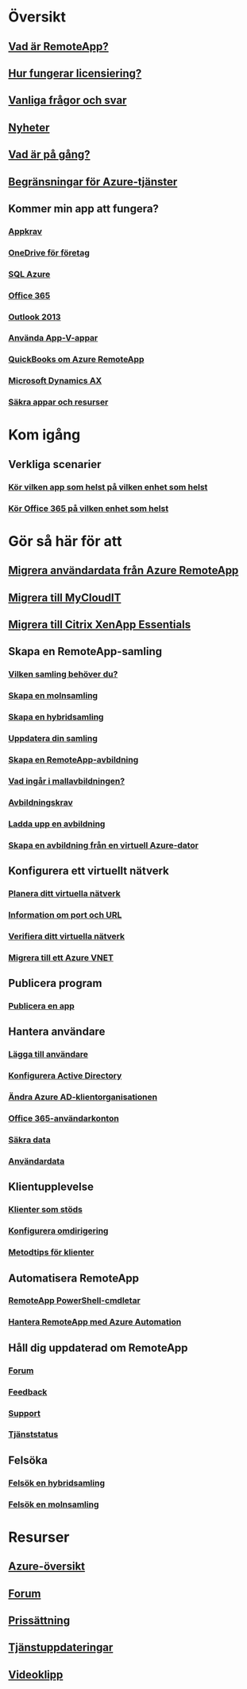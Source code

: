 # Översikt
## [Vad är RemoteApp?](remoteapp-whatis.md)
## [Hur fungerar licensiering?](remoteapp-licensing.md)
## [Vanliga frågor och svar](remoteapp-faq.md)
## [Nyheter](remoteapp-whatsnew.md)
## [Vad är på gång?](remoteapp-roadmap.md)
## [Begränsningar för Azure-tjänster](../azure-subscription-service-limits.md)
## Kommer min app att fungera?
### [Appkrav](remoteapp-appreqs.md)
### [OneDrive för företag](remoteapp-onedrive.md)
### [SQL Azure](remoteapp-sql.md)
### [Office 365](remoteapp-o365.md)
### [Outlook 2013](remoteapp-outlook.md)
### [Använda App-V-appar](remoteapp-appv.md)
### [QuickBooks om Azure RemoteApp](remoteapp-quickbooks.md)
### [Microsoft Dynamics AX](https://mbs.microsoft.com/customersource/global/ax/learning/documentation/msdax2012r3azremappprg)
### [Säkra appar och resurser](remoteapp-secure.md)


# Kom igång
## Verkliga scenarier
### [Kör vilken app som helst på vilken enhet som helst](remoteapp-anyapp.md)
### [Kör Office 365 på vilken enhet som helst](remoteapp-tutorial-o365anywhere.md)

# Gör så här för att

## [Migrera användardata från Azure RemoteApp](remoteapp-migrate.md)
## [Migrera till MyCloudIT](remoteapp-migrate-mycloudit.md)
## [Migrera till Citrix XenApp Essentials](remoteapp-migrate-citrix.md)
## Skapa en RemoteApp-samling
### [Vilken samling behöver du?](remoteapp-collections.md)
### [Skapa en molnsamling](remoteapp-create-cloud-deployment.md)
### [Skapa en hybridsamling](remoteapp-create-hybrid-deployment.md)
### [Uppdatera din samling](remoteapp-update.md)
### [Skapa en RemoteApp-avbildning](remoteapp-imageoptions.md)
### [Vad ingår i mallavbildningen?](remoteapp-images.md)
### [Avbildningskrav](remoteapp-imagereqs.md)
### [Ladda upp en avbildning](remoteapp-uploadimage.md)
### [Skapa en avbildning från en virtuell Azure-dator](remoteapp-image-on-azurevm.md)
## Konfigurera ett virtuellt nätverk
### [Planera ditt virtuella nätverk](remoteapp-planvnet.md)
### [Information om port och URL](remoteapp-ports.md)
### [Verifiera ditt virtuella nätverk](remoteapp-vnet.md)
### [Migrera till ett Azure VNET](remoteapp-migratevnet.md)
## Publicera program
### [Publicera en app](remoteapp-publish.md)
## Hantera användare
### [Lägga till användare](remoteapp-user.md)
### [Konfigurera Active Directory](remoteapp-ad.md)
### [Ändra Azure AD-klientorganisationen](remoteapp-changetenant.md)
### [Office 365-användarkonton](remoteapp-o365user.md)
### [Säkra data](remoteapp-secureaccess.md)
### [Användardata](remoteapp-upd.md)
## Klientupplevelse
### [Klienter som stöds](remoteapp-clients.md)
### [Konfigurera omdirigering](remoteapp-redirection.md)
### [Metodtips för klienter](remoteapp-clientbestpractices.md)
## Automatisera RemoteApp
### [RemoteApp PowerShell-cmdletar](remoteapp-tutorial-arawithpowershell.md)
### [Hantera RemoteApp med Azure Automation](automation-manage-remote-app.md)
## Håll dig uppdaterad om RemoteApp
### [Forum](http://feedback.azure.com/forums/247748-azure-remoteapp)
### [Feedback](http://feedback.azure.com/forums/247748-azure-remoteapp)
### [Support](https://azure.microsoft.com/support/plans/)
### [Tjänststatus](https://azure.microsoft.com/status/)
## Felsöka
### [Felsök en hybridsamling](remoteapp-hybridtrouble.md)
### [Felsök en molnsamling](remoteapp-cloudtrouble.md)

# Resurser
## [Azure-översikt](https://azure.microsoft.com/roadmap/)
## [Forum](https://social.msdn.microsoft.com/Forums/home?forum=AzureRemoteApp)
## [Prissättning](https://azure.microsoft.com/pricing/details/remoteapp/)
## [Tjänstuppdateringar](https://azure.microsoft.com/updates/?product=remoteapp)
## [Videoklipp](https://azure.microsoft.com/documentation/videos/index/?services=remoteapp)
